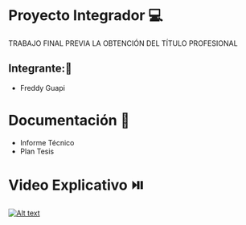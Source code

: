 # Proyecto Integrador 💻
TRABAJO FINAL PREVIA LA OBTENCIÓN DEL TÍTULO PROFESIONAL
## Integrante:👦
- Freddy Guapi
# Documentación 📕
- Informe Técnico
- Plan Tesis
# Video Explicativo ⏯️
[![Alt text](https://j.gifs.com/EqWlll.gif)](https://www.youtube.com/watch?v=GBGlmvJWE44)
